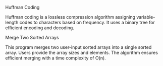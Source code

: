 Huffman Coding

Huffman coding is a lossless compression algorithm assigning variable-length codes to characters based on frequency. 
It uses a binary tree for efficient encoding and decoding.

Merge Two Sorted Arrays

This program merges two user-input sorted arrays into a single sorted array. Users provide the array sizes and elements. The algorithm ensures efficient merging with a time complexity of 
O(n).
